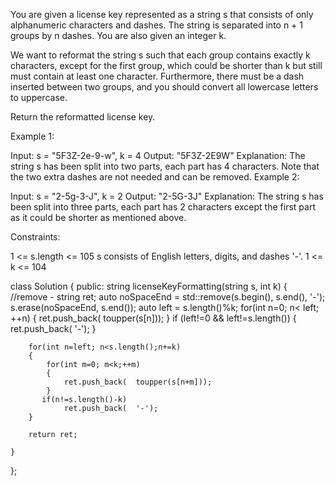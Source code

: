 

You are given a license key represented as a string s that consists of only alphanumeric characters and dashes. The string is separated into n + 1 groups by n dashes. You are also given an integer k.

We want to reformat the string s such that each group contains exactly k characters, except for the first group, which could be shorter than k but still must contain at least one character. Furthermore, there must be a dash inserted between two groups, and you should convert all lowercase letters to uppercase.

Return the reformatted license key.

 

Example 1:

Input: s = "5F3Z-2e-9-w", k = 4
Output: "5F3Z-2E9W"
Explanation: The string s has been split into two parts, each part has 4 characters.
Note that the two extra dashes are not needed and can be removed.
Example 2:

Input: s = "2-5g-3-J", k = 2
Output: "2-5G-3J"
Explanation: The string s has been split into three parts, each part has 2 characters except the first part as it could be shorter as mentioned above.
 

Constraints:

1 <= s.length <= 105
s consists of English letters, digits, and dashes '-'.
1 <= k <= 104


class Solution {
public:
    string licenseKeyFormatting(string s, int k) {
        //remove -
        string ret;
        auto noSpaceEnd = std::remove(s.begin(), s.end(), '-');
        s.erase(noSpaceEnd, s.end());
        auto left = s.length()%k;
        for(int n=0; n< left; ++n)
        {
            ret.push_back( toupper(s[n]));
        }
        if (left!=0 && left!=s.length())
        {
             ret.push_back(  '-');
        }
        
        for(int n=left; n<s.length();n+=k)
        {
            for(int m=0; m<k;++m)
            {
                ret.push_back(  toupper(s[n+m]));
            }
           if(n!=s.length()-k)
                ret.push_back(  '-');
        }
        
        return ret;
        
    }
};